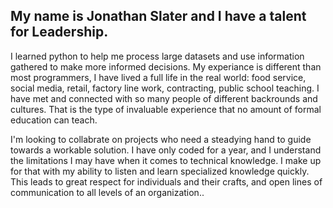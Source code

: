 ## My name is Jonathan Slater and I have a talent for Leadership.

I learned python to help me process large datasets and use information gathered to make more informed decisions. My experiance is different than most programmers, I have lived a full life in the real world: food service, social media, retail, factory line work, contracting, public school teaching. I have met and connected with so many people of different backrounds and cultures. That is the type of invaluable experience that no amount of formal education can teach.

I'm looking to collabrate on projects who need a steadying hand to guide towards a workable solution. I have only coded for a year, and I understand the limitations I may have when it comes to technical knowledge. I make up for that with my ability to listen and learn specialized knowledge quickly. This leads to great respect for individuals and their crafts, and open lines of communication to all levels of an organization..
